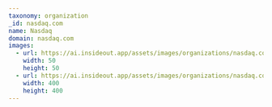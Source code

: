 ```yaml
---
taxonomy: organization
_id: nasdaq.com
name: Nasdaq
domain: nasdaq.com
images:
  - url: https://ai.insideout.app/assets/images/organizations/nasdaq.com-50x50.jpg
    width: 50
    height: 50
  - url: https://ai.insideout.app/assets/images/organizations/nasdaq.com-400x400.jpg
    width: 400
    height: 400
---
```

